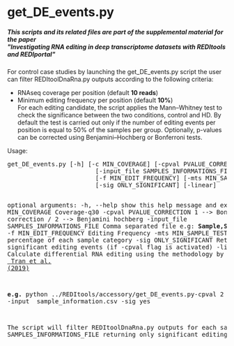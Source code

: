 <!DOCTYPE html PUBLIC "-//W3C//DTD XHTML 1.0 Transitional//EN"
  "http://www.w3.org/TR/xhtml1/DTD/xhtml1-transitional.dtd">
<html xmlns="http://www.w3.org/1999/xhtml">
  <head>
    <meta http-equiv="Content-Type" content="text/html; charset=utf-8" />  
  </head>
  <body>
<h1>get_DE_events.py</h1>
<h5>This scripts and its related files are part of the supplemental material for the paper<br>
  "Investigating RNA editing in deep transcriptome datasets with REDItools and REDIportal"</h5>
<p class-text="justify">
For control case studies by launching the get_DE_events.py script the user can filter REDItoolDnaRna.py outputs according to the following criteria:
<ul>
<li>RNAseq coverage per position (default <b>10 reads</b>)</li>
<li>Minimum editing frequency per position (default <b>10%</b>)</li>
For each editing candidate, the script applies the Mann–Whitney test to check the significance between the two conditions, 
control and HD. By default the test is carried out only if the number of editing events per position is equal to 50% of the samples per group. 
Optionally, p-values can be corrected using Benjamini–Hochberg or Bonferroni tests. 
</ul>
<p>Usage:</p> 
<pre>
get_DE_events.py [-h] [-c MIN_COVERAGE] [-cpval PVALUE_CORRECTION]
                        [-input_file SAMPLES_INFORMATIONS_FILE]
                        [-f MIN_EDIT_FREQUENCY] [-mts MIN_SAMPLE_TESTING]
                        [-sig ONLY_SIGNIFICANT] [-linear]
  
optional arguments:
  -h, --help                             show this help message and exit
  -c MIN_COVERAGE                        Coverage-q30
  -cpval PVALUE_CORRECTION 1 -->         Bonferroni correction / 2 --> Benjamini hochberg
  -input_file SAMPLES_INFORMATIONS_FILE  Comma separated file e.g: <b>Sample,Status</b>
  -f MIN_EDIT_FREQUENCY                  Editing Frequency
  -mts MIN_SAMPLE_TESTING                min percentage of each sample category
  -sig ONLY_SIGNIFICANT                  Return only significant editing events (if -cpval flag is activated)
  -linear                                Calculate differential RNA editing using the methodology by  <a href="https://www.nature.com/articles/s41593-018-0287-x">
                                         Tran et al. (2019)</a>

<b>e.g.</b> python ../REDItools/accessory/get_DE_events.py-cpval 2 -input  sample_information.csv -sig yes
<p class-text="justify">The script will filter REDItoolDnaRna.py outputs for each sample contained in the 
SAMPLES_INFORMATIONS_FILE returning only significant editing events (pval <= 0.05) in accordance with Benjamini hochberg correction.</p>

</pre>
</body>
</html> 
